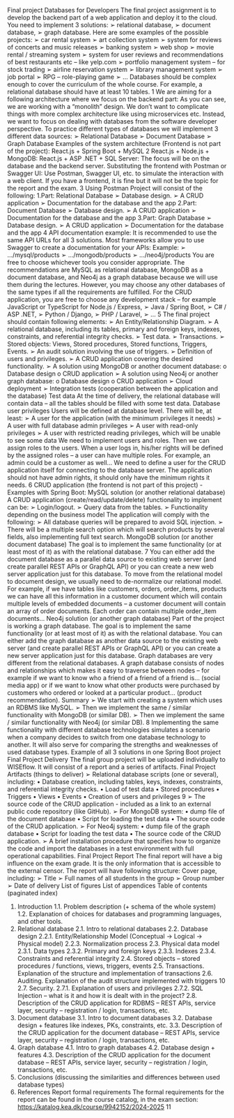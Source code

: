 Final project
Databases for Developers
The final project assignment is to develop the backend part of a web application and deploy it
to the cloud. You need to implement 3 solutions:
➢ relational database,
➢ document database,
➢ graph database.
Here are some examples of the possible projects:
➢ car rental system
➢ art collection system
➢ system for reviews of concerts and music releases
➢ banking system
➢ web shop
➢ movie rental / streaming system
➢ system for user reviews and recommendations of best restaurants etc – like yelp.com
➢ portfolio management system – for stock trading
➢ airline reservation system
➢ library management system
➢ job portal
➢ RPG – role-playing game
➢ …
Databases should be complex enough to cover the curriculum of the whole course. For
example, a relational database should have at least 10 tables.
1
We are aiming for a following architecture where we focus on the backend part:
As you can see, we are working with a “monolith” design. We don’t want to complicate things
with more complex architecture like using microservices etc. Instead, we want to focus on
dealing with databases from the software developer perspective.
To practice different types of databases we will implement 3 different data sources:
➢ Relational Database
➢ Document Database
➢ Graph Database
Examples of the system architecture (Frontend is not part of the project):
React.js + Spring Boot + MySQL
2
React.js + Node.js + MongoDB:
React.js + ASP .NET + SQL Server:
The focus will be on the database and the backend server. Substituting the frontend with Postman or Swagger UI:
Use Postman, Swagger UI, etc. to
simulate the interaction with a web client. If you have a frontend, it is fine but it will not be the
topic for the report and the exam.
3
Using Postman
Project will consist of the following:
1.Part: Relational Database
➢ Database design.
➢ A CRUD application
➢ Documentation for the database and the app
2.Part: Document Database
➢ Database design.
➢ A CRUD application
➢ Documentation for the database and the app
3.Part: Graph Database
➢ Database design.
➢ A CRUD application
➢ Documentation for the database and the app
4
API documentation example:
It is recommended to use the same API URLs for all 3 solutions. Most frameworks allow you to
use Swagger to create a documentation for your APIs:
Example:
➢ …/mysql/products
➢ …/mongodb/products
➢ …/neo4j/products
You are free to choose whichever tools you consider appropriate. The recommendations are
MySQL as relational database, MongoDB as a document database, and Neo4j as a graph
database because we will use them during the lectures. However, you may choose any other
databases of the same types if all the requirements are fulfilled.
For the CRUD application, you are free to choose any development stack – for example
JavaScript or TypeScript for Node.js / Express,
➢ Java / Spring Boot,
➢ C# / ASP .NET,
➢ Python / Django,
➢ PHP / Laravel,
➢ …
5
The final project should contain following elements:
➢ An Entity/Relationship Diagram.
➢ A relational database, including its tables, primary and foreign keys, indexes,
constraints, and referential integrity checks.
➢ Test data.
➢ Transactions.
➢ Stored objects: Views, Stored procedures, Stored functions, Triggers, Events.
➢ An audit solution involving the use of triggers.
➢ Definition of users and privileges.
➢ A CRUD application covering the desired functionality.
➢ A solution using MongoDB or another document database:
o Database design
o CRUD application
➢ A solution using Neo4j or another graph database:
o Database design
o CRUD application
➢ Cloud deployment
➢ Integration tests (cooperation between the application and the database)
Test data
At the time of delivery, the relational database will contain data – all the tables should be filled
with some test data.
Database user privileges
Users will be defined at database level. There will be, at least:
➢ A user for the application (with the minimum privileges it needs)
➢ A user with full database admin privileges
➢ A user with read-only privileges
➢ A user with restricted reading privileges, which will be unable to see some data
We need to implement users and roles. Then we can assign roles to the users. When a user logs
in, his/her rights will be defined by the assigned roles – a user can have multiple roles. For
example, an admin could be a customer as well…
We need to define a user for the CRUD application itself for connecting to the database server.
The application should not have admin rights, it should only have the minimum rights it needs.
6
CRUD application (the frontend is not part of this project) - Examples with Spring Boot:
MySQL solution (or another relational database)
A CRUD application (create/read/update/delete) functionality to implement can be:
➢ Login/logout.
➢ Query data from the tables.
➢ Functionality depending on the business model
The application will comply with the following:
➢ All database queries will be prepared to avoid SQL injection.
➢ There will be a multiple search option which will search products by several fields, also
implementing full text search.
MongoDB solution (or another document database)
The goal is to implement the same functionality (or at least most of it) as with the relational
database.
7
You can either add the document database as a parallel data source to existing web server (and
create parallel REST APIs or GraphQL API) or you can create a new web server application just
for this database.
To move from the relational model to document design, we usually need to de-normalize our
relational model. For example, if we have tables like customers, orders, order_items, products
we can have all this information in a customer document which will contain multiple levels of
embedded documents – a customer document will contain an array of order documents. Each
order can contain multiple order_item documents…
Neo4j solution (or another graph database)
Part of the project is working a graph database. The goal is to implement the same functionality
(or at least most of it) as with the relational database.
You can either add the graph database as another data source to the existing web server (and
create parallel REST APIs or GraphQL API) or you can create a new server application just for
this database.
Graph databases are very different from the relational databases. A graph database consists of
nodes and relationships which makes it easy to traverse between nodes – for example if we
want to know who a friend of a friend of a friend is… (social media app) or if we want to know
what other products were purchased by customers who ordered or looked at a particular
product… (product recommendation).
Summary
➢ We start with creating a system which uses an RDBMS like MySQL.
➢ Then we implement the same / similar functionality with MongoDB (or similar DB).
➢ Then we implement the same / similar functionality with Neo4j (or similar DB).
8
Implementing the same functionality with different database technologies simulates a scenario
when a company decides to switch from one database technology to another.
It will also serve for comparing the strengths and weaknesses of used database types.
Example of all 3 solutions in one Spring Boot project
Final Project Delivery
The final group project will be uploaded individually to WISEflow. It will consist of a report and
a series of artifacts.
Final Project Artifacts (things to deliver)
➢ Relational database scripts (one or several), including:
• Database creation, including tables, keys, indexes, constraints, and referential
integrity checks.
• Load of test data
• Stored procedures
• Triggers
• Views
• Events
• Creation of users and privileges
9
➢ The source code of the CRUD application - included as a link to an external public code
repository (like GitHub).
➢ For MongoDB system:
• dump file of the document database
• Script for loading the test data
• The source code of the CRUD application.
➢ For Neo4j system:
• dump file of the graph database
• Script for loading the test data
• The source code of the CRUD application.
➢ A brief installation procedure that specifies how to organize the code and import the
databases in a test environment with full operational capabilities.
Final Project Report
The final report will have a big influence on the exam grade. It is the only information that is
accessible to the external censor.
The report will have following structure:
Cover page, including:
➢ Title
➢ Full names of all students in the group
➢ Group number
➢ Date of delivery
List of figures
List of appendices
Table of contents (paginated index)
1. Introduction
1.1. Problem description (+ schema of the whole system)
1.2. Explanation of choices for databases and programming languages, and other tools.
2. Relational database
2.1. Intro to relational databases
2.2. Database design
2.2.1. Entity/Relationship Model (Conceptual -> Logical -> Physical model)
2.2.3. Normalization process
2.3. Physical data model
2.3.1. Data types
2.3.2. Primary and foreign keys
2.3.3. Indexes
2.3.4. Constraints and referential integrity
2.4. Stored objects – stored procedures / functions, views, triggers, events
2.5. Transactions. Explanation of the structure and implementation of transactions
2.6. Auditing. Explanation of the audit structure implemented with triggers
10
2.7. Security.
2.7.1. Explanation of users and privileges
2.7.2. SQL Injection – what is it and how it is dealt with in the project?
2.8. Description of the CRUD application for RDBMS – REST APIs, service layer, security –
registration / login, transactions, etc.
3. Document database
3.1. Intro to document databases
3.2. Database design + features like indexes, PKs, constraints, etc.
3.3. Description of the CRUD application for the document database – REST APIs, service layer,
security – registration / login, transactions, etc.
4. Graph database
4.1. Intro to graph databases
4.2. Database design + features
4.3. Description of the CRUD application for the document database – REST APIs, service layer,
security – registration / login, transactions, etc.
5. Conclusions (discussing the similarities and differences between used database types)
6. References
Report formal requirements
The formal requirements for the report can be found in the course catalog, in the exam section:
https://katalog.kea.dk/course/9942152/2024-2025
11
